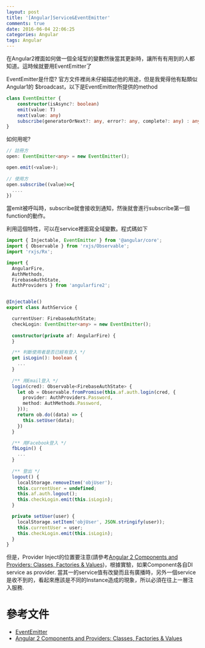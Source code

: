 ```yaml
---
layout: post
title: '[Angular]Service&EventEmitter'
comments: true
date: 2016-06-04 22:06:25
categories: Angular
tags: Angular
---
```


在Angular2裡面如何做一個全域型的變數然後當其更新時，讓所有有用到的人都知道。這時候就要用EventEmitter了

<!-- more -->

EventEmitter是什麼? 官方文件裡尚未仔細描述他的用途，但是我覺得他有點類似Angular1的 $broadcast，以下是EventEmitter所提供的method

``` typescript
class EventEmitter {
	constructor(isAsync?: boolean)
	emit(value: T)
	next(value: any)
	subscribe(generatorOrNext?: any, error?: any, complete?: any) : any
}
```

如何用呢?

```typescript
// 註冊方
open: EventEmitter<any> = new EventEmitter();

open.emit(<value>);
          
// 使用方
open.subscribe((value)=>{
  ....
})
```

當emit被呼叫時，subscribe就會接收到通知，然後就會進行subscribe第一個function的動作。

利用這個特性，可以在service裡面寫全域變數。程式碼如下

``` typescript
import { Injectable, EventEmitter } from '@angular/core';
import { Observable } from 'rxjs/Observable';
import 'rxjs/Rx';

import {
  AngularFire,
  AuthMethods,
  FirebaseAuthState,
  AuthProviders } from 'angularfire2';


@Injectable()
export class AuthService {

  currentUser: FirebaseAuthState;
  checkLogin: EventEmitter<any> = new EventEmitter();
  
  constructor(private af: AngularFire) {
  }

  /** 判斷使用者是否已經有登入 */
  get isLogin(): boolean {
    ...
  }
  
  /** 用Email登入 */
  login(cred): Observable<FirebaseAuthState> {
    let ob = Observable.fromPromise(this.af.auth.login(cred, {
      provider: AuthProviders.Password,
      method: AuthMethods.Password,
    }));
    return ob.do((data) => {      
      this.setUser(data);
    })
  }

  /** 用Facebook登入 */
  fbLogin() {
    ...
  }
  
  /** 登出 */
  logout() {
    localStorage.removeItem('objUser');
    this.currentUser = undefined;
    this.af.auth.logout();
    this.checkLogin.emit(this.isLogin);
  }

  private setUser(user) {
    localStorage.setItem('objUser', JSON.stringify(user));
    this.currentUser = user;
    this.checkLogin.emit(this.isLogin);
  }
}
```





但是，Provider Inject的位置要注意(請參考[Angular 2 Components and Providers: Classes, Factories & Values](https://www.sitepoint.com/angular-2-components-providers-classes-factories-values/))，根據實驗，如果Component各自DI service as provider. 當其一的service值有改變而且有廣播時，另外一個service是收不到的，看起來應該是不同的Instance造成的現象，所以必須在往上一層注入服務.



# 參考文件

- [EventEmitter](https://angular.io/docs/ts/latest/api/core/index/EventEmitter-class.html)
- [Angular 2 Components and Providers: Classes, Factories & Values](https://www.sitepoint.com/angular-2-components-providers-classes-factories-values/)



